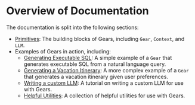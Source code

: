 # Overview of Documentation

The documentation is split into the following sections:

- [Primitives](/gears/primitives): The building blocks of Gears, including `Gear`, `Context`, and `LLM`.
- Examples of Gears in action, including:
    - [Generating Executable SQL](/gears/examples/simple): A simple example of a `Gear` that generates executable SQL from a natural language query.
    - [Generating a Vacation Itinerary](/gears/examples/advanced): A more complex example of a `Gear` that generates a vacation itinerary given user preferences.
    - [Writing a custom LLM](/gears/examples/customllm): A tutorial on writing a custom LLM for use with Gears.
    - [Helpful Utilities](\gears/examples/utils): A collection of helpful utilities for use with Gears.
